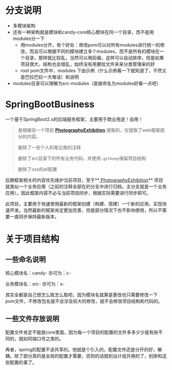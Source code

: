 # 分支说明

* 多模块架构
* 还有一种架构就是模块和candy-core核心模块在同一个目录，而不是用modules分一下
  * 用modules分开，有个好处：修改pom可以对所有modules进行统一的修改，而且可以根据不同的模块建立多个modules，而不是所有的模块在一个目录，那样就比较乱，当然可以用前缀，这样可以自动排序，但是如果项目很大，结构也会很乱，始终没有用要给文件夹来分类管理来的好
  * root pom文件中，modules 下由示例（什么示例看一下就知道了，不然又是巴拉巴拉一大堆话）和说明
* modules目录可以理解为src-modules（直接命名为modules好看一点吧）



# SpringBootBusiness

一个基于SpringBoot2.x的后端服务框架，主要用于商业用途！自用！



>是根据另一个项目 **[ PhotographyExhibition](https://github.com/CandyMuj/PhotographyExhibition)** 提取的，仅提取了web框架部分的内容。
>
>
>
>删除了一些个人的笔记类的注释
>
>删除了src目录下的所有业务代码，并使用```.gitkeep```保留项目结构
>
>删除了oss的ali配置



后期框架相关的内容优先维护当前项目，至于**[ PhotographyExhibition](https://github.com/CandyMuj/PhotographyExhibition)** 项目就类似一个业务应用（之前的注释全部在的分支中进行归档，主分支就是一个业务应用）。因此框架内容不必与当前项目同步，根据实际需要进行同步即可。

此项目，主要用于快速使用最新的框架创建（构建、搭建）一个新的应用，实现快速开发。当然最新的框架肯定更加完善，但是部分情况下也不影响使用，所以不需要一直同步保持最新版本。



# 关于项目结构

## 一些命名说明

核心模块名：candy-	亦可为：c-

业务模块名：src-		亦可为：s- 

其实全都是自己想怎么取怎么取吧，因为模块名就算是更改也只需要修改一下pom文件，不修改包名就不会涉及较大的修改，就不会修改项目结构和代码的。



## 一些文件存放说明

配置文件肯定不能放core里面，因为每一个项目的配置的文件多多少少是有些不同的，就如同端口号之类的。

再者，spring的配置不该共享的。他就是个引入的，配置文件还是分开的好，解耦。除了部分真的是全局的配置才需要，否则的话就别设计成共用的了，别掺和这些配置的事了。



